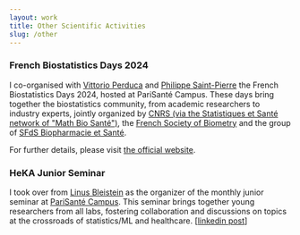 ```yaml
---
layout: work
title: Other Scientific Activities
slug: /other
---
```


### **French Biostatistics Days 2024**
I co-organised with <a href="https://helios2.mi.parisdescartes.fr/~vperduca/" target="_blank">Vittorio Perduca</a> and <a href="https://perso.math.univ-toulouse.fr/psaintpi/" target="_blank">Philippe Saint-Pierre</a> the French Biostatistics Days 2024, hosted at PariSanté Campus. 
These days bring together the biostatistics community, from academic researchers to industry experts, jointly organized by <a href="https://math-bio-sante.math.cnrs.fr/index.html" target="_blank">CNRS (via the Statistiques et Santé network of "Math Bio Santé")</a>, the <a href="https://sfb.pages.math.cnrs.fr/asso/" target="_blank">French Society of Biometry</a> and the group of <a href="https://www.sfds.asso.fr/fr/biopharmacie_et_sante/457-groupe_biopharmacie_et_sante/" target="_blank">SFdS Biopharmacie et Santé</a>. 

For further details, please visit <a href="https://jdb2024.sciencesconf.org/" target="_blank">the official website</a>.

### **HeKA Junior Seminar**
I took over from <a href="https://www.linusbleistein.com/" target="_blank">Linus Bleistein</a> as the organizer of the monthly junior seminar at <a href="https://parisantecampus.fr" target="_blank">PariSanté Campus</a>. This seminar brings together young researchers from all labs, fostering collaboration and discussions on topics at the crossroads of statistics/ML and healthcare. [[linkedin post](https://www.linkedin.com/posts/heka-inria_over-the-past-few-months-our-teamhosted-activity-7217534385682575365-2RRx)]

